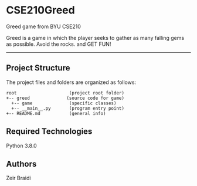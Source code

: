# CSE210Greed
Greed game from BYU CSE210

Greed is a game in which the player seeks to gather as many falling gems as possible. Avoid the rocks. and GET FUN!

---
## Project Structure
The project files and folders are organized as follows:
```
root                    (project root folder)
+-- greed              (source code for game)
  +-- game              (specific classes)
  +-- __main__.py       (program entry point)
+-- README.md           (general info)
```

## Required Technologies
Python 3.8.0

## Authors
Zeir Braidi
